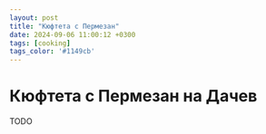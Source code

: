 ```yaml
---
layout: post
title: "Кюфтета с Пермезан"
date: 2024-09-06 11:00:12 +0300
tags: [cooking]
tags_color: '#1149cb'
---
```

# Кюфтета с Пермезан на Дачев
TODO
